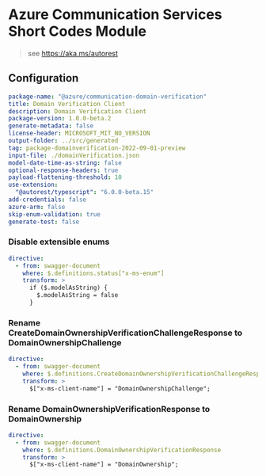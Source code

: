 # Azure Communication Services Short Codes Module

> see https://aka.ms/autorest

## Configuration

```yaml
package-name: "@azure/communication-domain-verification"
title: Domain Verification Client
description: Domain Verification Client
package-version: 1.0.0-beta.2
generate-metadata: false
license-header: MICROSOFT_MIT_NO_VERSION
output-folder: ../src/generated
tag: package-domainverification-2022-09-01-preview
input-file: ./domainVerification.json
model-date-time-as-string: false
optional-response-headers: true
payload-flattening-threshold: 10
use-extension:
  "@autorest/typescript": "6.0.0-beta.15"
add-credentials: false
azure-arm: false
skip-enum-validation: true
generate-test: false
```

### Disable extensible enums

```yaml
directive:
  - from: swagger-document
    where: $.definitions.status["x-ms-enum"]
    transform: >
      if ($.modelAsString) {
        $.modelAsString = false
      }
```

### Rename CreateDomainOwnershipVerificationChallengeResponse to DomainOwnershipChallenge

```yaml
directive:
  - from: swagger-document
    where: $.definitions.CreateDomainOwnershipVerificationChallengeResponse
    transform: >
      $["x-ms-client-name"] = "DomainOwnershipChallenge";
```

### Rename DomainOwnershipVerificationResponse to DomainOwnership

```yaml
directive:
  - from: swagger-document
    where: $.definitions.DomainOwnershipVerificationResponse
    transform: >
      $["x-ms-client-name"] = "DomainOwnership";
```
